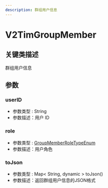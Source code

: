```yaml
---
description: 群组用户信息
---
```


# V2TimGroupMember

## 关键类描述

群组用户信息

## 参数

### userID

* 参数类型 : String
* 参数描述：用户 ID

### role

* 参数类型 : [GroupMemberRoleTypeEnum](../../enums/groupmemberroletypeenum.md)
* 参数描述：用户角色

### toJson

* 参数类型 : Map< String, dynamic > toJson()
* 参数描述：返回群组用户信息的JSON格式
